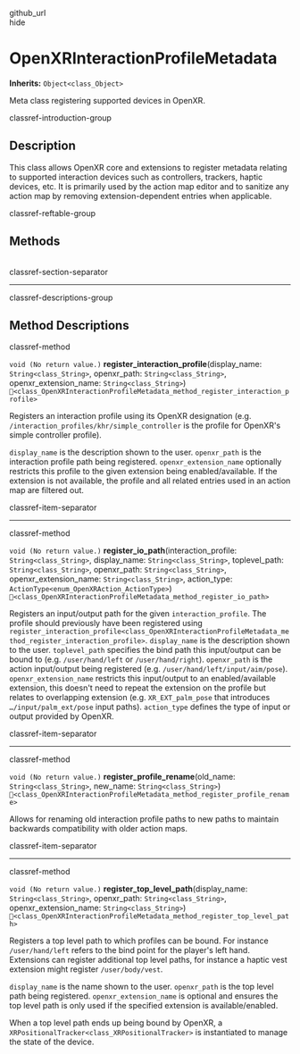 github\_url  
hide

# OpenXRInteractionProfileMetadata

**Inherits:** `Object<class_Object>`

Meta class registering supported devices in OpenXR.

classref-introduction-group

## Description

This class allows OpenXR core and extensions to register metadata
relating to supported interaction devices such as controllers, trackers,
haptic devices, etc. It is primarily used by the action map editor and
to sanitize any action map by removing extension-dependent entries when
applicable.

classref-reftable-group

## Methods

<table>
<tbody>
<tr>
</tr>
<tr>
</tr>
<tr>
</tr>
<tr>
</tr>
</tbody>
</table>

classref-section-separator

------------------------------------------------------------------------

classref-descriptions-group

## Method Descriptions

classref-method

`void (No return value.)`
**register\_interaction\_profile**(display\_name:
`String<class_String>`, openxr\_path: `String<class_String>`,
openxr\_extension\_name: `String<class_String>`)
`🔗<class_OpenXRInteractionProfileMetadata_method_register_interaction_profile>`

Registers an interaction profile using its OpenXR designation (e.g.
`/interaction_profiles/khr/simple_controller` is the profile for
OpenXR's simple controller profile).

`display_name` is the description shown to the user. `openxr_path` is
the interaction profile path being registered. `openxr_extension_name`
optionally restricts this profile to the given extension being
enabled/available. If the extension is not available, the profile and
all related entries used in an action map are filtered out.

classref-item-separator

------------------------------------------------------------------------

classref-method

`void (No return value.)` **register\_io\_path**(interaction\_profile:
`String<class_String>`, display\_name: `String<class_String>`,
toplevel\_path: `String<class_String>`, openxr\_path:
`String<class_String>`, openxr\_extension\_name: `String<class_String>`,
action\_type: `ActionType<enum_OpenXRAction_ActionType>`)
`🔗<class_OpenXRInteractionProfileMetadata_method_register_io_path>`

Registers an input/output path for the given `interaction_profile`. The
profile should previously have been registered using
`register_interaction_profile<class_OpenXRInteractionProfileMetadata_method_register_interaction_profile>`.
`display_name` is the description shown to the user. `toplevel_path`
specifies the bind path this input/output can be bound to (e.g.
`/user/hand/left` or `/user/hand/right`). `openxr_path` is the action
input/output being registered (e.g. `/user/hand/left/input/aim/pose`).
`openxr_extension_name` restricts this input/output to an
enabled/available extension, this doesn't need to repeat the extension
on the profile but relates to overlapping extension (e.g.
`XR_EXT_palm_pose` that introduces `…/input/palm_ext/pose` input paths).
`action_type` defines the type of input or output provided by OpenXR.

classref-item-separator

------------------------------------------------------------------------

classref-method

`void (No return value.)` **register\_profile\_rename**(old\_name:
`String<class_String>`, new\_name: `String<class_String>`)
`🔗<class_OpenXRInteractionProfileMetadata_method_register_profile_rename>`

Allows for renaming old interaction profile paths to new paths to
maintain backwards compatibility with older action maps.

classref-item-separator

------------------------------------------------------------------------

classref-method

`void (No return value.)` **register\_top\_level\_path**(display\_name:
`String<class_String>`, openxr\_path: `String<class_String>`,
openxr\_extension\_name: `String<class_String>`)
`🔗<class_OpenXRInteractionProfileMetadata_method_register_top_level_path>`

Registers a top level path to which profiles can be bound. For instance
`/user/hand/left` refers to the bind point for the player's left hand.
Extensions can register additional top level paths, for instance a
haptic vest extension might register `/user/body/vest`.

`display_name` is the name shown to the user. `openxr_path` is the top
level path being registered. `openxr_extension_name` is optional and
ensures the top level path is only used if the specified extension is
available/enabled.

When a top level path ends up being bound by OpenXR, a
`XRPositionalTracker<class_XRPositionalTracker>` is instantiated to
manage the state of the device.
